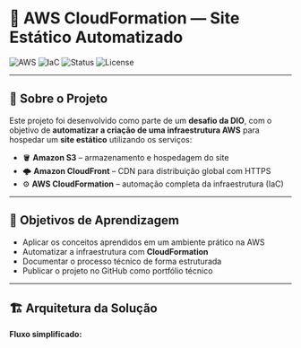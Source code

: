 # 🚀 AWS CloudFormation — Site Estático Automatizado

![AWS](https://img.shields.io/badge/AWS-CloudFormation-orange?logo=amazon-aws&logoColor=white)
![IaC](https://img.shields.io/badge/Infrastructure%20as%20Code-IaC-blue)
![Status](https://img.shields.io/badge/Status-Concluído-brightgreen)
![License](https://img.shields.io/badge/License-MIT-lightgrey)

---

## 🧭 Sobre o Projeto

Este projeto foi desenvolvido como parte de um **desafio da DIO**, com o objetivo de **automatizar a criação de uma infraestrutura AWS** para hospedar um **site estático** utilizando os serviços:

- 🪣 **Amazon S3** – armazenamento e hospedagem do site  
- 🌩️ **Amazon CloudFront** – CDN para distribuição global com HTTPS  
- ⚙️ **AWS CloudFormation** – automação completa da infraestrutura (IaC)

---

## 🧠 Objetivos de Aprendizagem

- Aplicar os conceitos aprendidos em um ambiente prático na AWS  
- Automatizar a infraestrutura com **CloudFormation**  
- Documentar o processo técnico de forma estruturada  
- Publicar o projeto no GitHub como portfólio técnico  

---

## 🏗️ Arquitetura da Solução

**Fluxo simplificado:**
